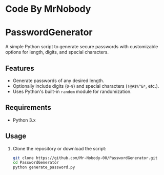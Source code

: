 # Code By MrNobody
# PasswordGenerator

A simple Python script to generate secure passwords with customizable options for length, digits, and special characters.

## Features
- Generate passwords of any desired length.
- Optionally include digits (`0-9`) and special characters (`!@#$%^&*`, etc.).
- Uses Python's built-in `random` module for randomization.

## Requirements
- Python 3.x

## Usage
1. Clone the repository or download the script:
   ```bash
   git clone https://github.com/Mr-Nobody-00/PasswordGenerator.git
   cd PasswordGenerator
   python generate_password.py 
